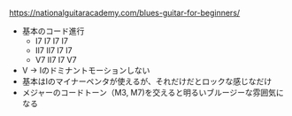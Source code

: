 https://nationalguitaracademy.com/blues-guitar-for-beginners/

* 基本のコード進行
	* I7 I7 I7 I7
	* II7 II7 I7 I7
	* V7 II7 I7 V7
* V -> Iのドミナントモーションしない
* 基本はIのマイナーペンタが使えるが、それだけだとロックな感じなだけ
* メジャーのコードトーン（M3, M7)を交えると明るいブルージーな雰囲気になる
